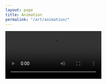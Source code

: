 ```yaml
---
layout: page
title: Animation
permalink: "/art/animation/"
--- 
```


![](/images/animation/animation.mp4)